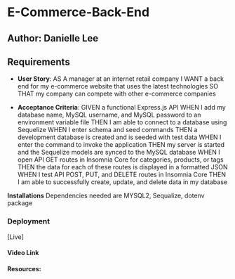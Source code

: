 # E-Commerce-Back-End

## Author: Danielle Lee

## Requirements
* **User Story**: AS A manager at an internet retail company
I WANT a back end for my e-commerce website that uses the latest technologies
SO THAT my company can compete with other e-commerce companies

* **Acceptance Criteria**: GIVEN a functional Express.js API
WHEN I add my database name, MySQL username, and MySQL password to an environment variable file
THEN I am able to connect to a database using Sequelize
WHEN I enter schema and seed commands
THEN a development database is created and is seeded with test data
WHEN I enter the command to invoke the application
THEN my server is started and the Sequelize models are synced to the MySQL database
WHEN I open API GET routes in Insomnia Core for categories, products, or tags
THEN the data for each of these routes is displayed in a formatted JSON
WHEN I test API POST, PUT, and DELETE routes in Insomnia Core
THEN I am able to successfully create, update, and delete data in my database

 **Installations** Dependencies needed are MYSQL2, Sequalize, dotenv package

### Deployment
[Live]



#### Video Link

#### Resources:
